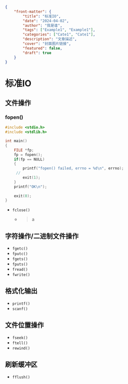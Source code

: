 
```json
{
    "front-matter": {
        "title": "标准IO",
        "date": "2024-04-02",
        "author": "我是谁",
        "tags": ["Example1", "Example1"],
        "categories": ["Cate1", "Cate1"],
        "description": "文章描述",
        "cover": "封面图片链接",
        "featured": false, 
        "draft": true 
	}
}
```

# 标准IO

## 文件操作

### fopen()

```c
#include <stdio.h>
#include <stdlib.h>

int main()
{
    FILE *fp;
    fp = fopen();
    if(fp == NULL)
    {
		printf("fopen() failed, errno = %d\n", errno);
     //  
        exit(1);
    }
    printf("OK\n");
    
    exit(0);
}
```

- `fclose()` 

  - >a
    >
    >

## 字符操作/二进制文件操作

  - `fgetc()` 
  - `fputc() `
  - `fgets()` 
  - `fputs()` 
  - `fread()` 
  - `fwrite()` 

## 格式化输出
  - `printf()` 
  - `scanf()` 

## 文件位置操作
  - `fseek()` 
  - `ftell()` 
  - `rewind()` 

## 刷新缓冲区
  - `fflush()` 

